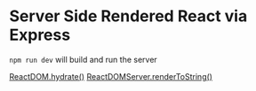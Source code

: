 # Server Side Rendered React via Express

`npm run dev` will build and run the server

[ReactDOM.hydrate()](https://reactjs.org/docs/react-dom.html#hydrate)
[ReactDOMServer.renderToString()](https://reactjs.org/docs/react-dom-server.html#rendertostring)